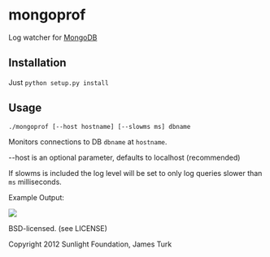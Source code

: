 mongoprof
=========

Log watcher for [MongoDB](http://mongodb.org)

Installation
------------

Just ``python setup.py install``


Usage
-----


``./mongoprof [--host hostname] [--slowms ms] dbname``


Monitors connections to DB ``dbname`` at ``hostname``.

--host is an optional parameter, defaults to localhost (recommended)

If slowms is included the log level will be set to only log queries slower than ``ms`` milliseconds.
    
    
Example Output:

![](https://raw2.github.com/sunlightlabs/mongoprof/master/example.png)


BSD-licensed. (see LICENSE)

Copyright 2012 Sunlight Foundation, James Turk
